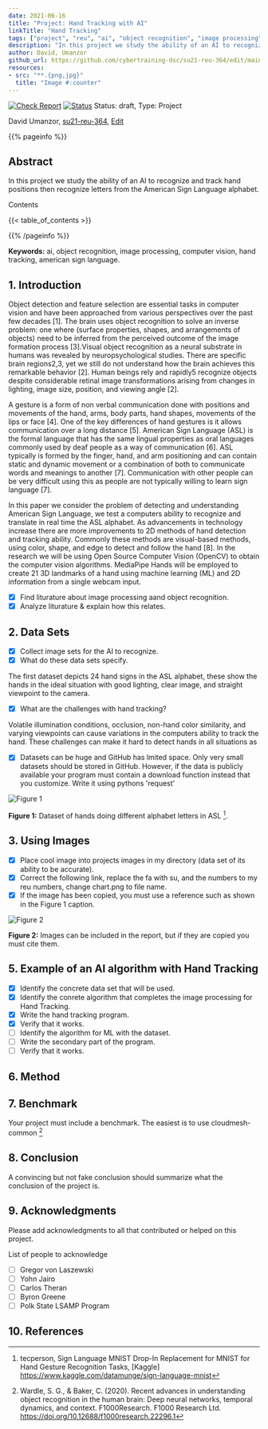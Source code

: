 ```yaml
---
date: 2021-06-16
title: "Project: Hand Tracking with AI"
linkTitle: "Hand Tracking"
tags: ["project", "reu", "ai", "object recognition", "image processing", "computer vision"]
description: "In this project we study the ability of an AI to recognize and track hand positions then recognize letters from the American Sign Language alphabet."
author: David, Umanzor
github_url: https://github.com/cybertraining-dsc/su21-reu-364/edit/main/project/index.md
resources:
- src: "**.{png,jpg}"
  title: "Image #:counter"
---
```


[![Check Report](https://github.com/cybertraining-dsc/su21-reu-364/workflows/Check%20Report/badge.svg)](https://github.com/cybertraining-dsc/su21-reu-364/actions)
[![Status](https://github.com/cybertraining-dsc/su21-reu-364/workflows/Status/badge.svg)](https://github.com/cybertraining-dsc/su21-reu-364/actions)
Status: draft, Type: Project


David Umanzor, [su21-reu-364](https://github.com/cybertraining-dsc/su21-reu-364), [Edit](https://github.com/cybertraining-dsc/su21-reu-364/blob/main/project/index.md)

{{% pageinfo %}}

## Abstract

In this project we study the ability of an AI to recognize and track hand positions then recognize letters from the American Sign Language alphabet.

Contents

{{< table_of_contents >}}

{{% /pageinfo %}}

**Keywords:** ai, object recognition, image processing, computer vision, hand tracking, american sign language. 

## 1. Introduction

Object detection and feature selection are essential tasks in computer vision and have been approached from various perspectives over the past few decades [1]. The brain uses object recognition to solve an inverse problem: one where (surface properties, shapes, and arrangements of objects) need to be inferred from the perceived outcome of the image formation process [3].Visual object recognition as a neural substrate in humans was revealed by neuropsychological studies. There are specific brain regions2,3, yet we still do not understand how the brain achieves this remarkable behavior [2]. Human beings rely and rapidly5 recognize objects despite considerable retinal image transformations arising from changes in lighting, image size, position, and viewing angle [2].

A gesture is a form of non verbal communication done with positions and movements of the hand, arms, body parts, hand shapes, movements of the lips or face [4]. One of the key differences of hand gestures is it allows communication over a long distance [5]. American Sign Language (ASL) is the formal language that has the same lingual properties as oral languages commonly used by deaf people as a way of communication [6]. ASL typically is formed by the finger, hand, and arm positioning and can contain static and dynamic movement or a combination of both to communicate words and meanings to another [7]. Communication with other people can be very difficult using this as people are not typically willing to learn sign language [7].

In this paper we consider the problem of detecting and understanding American Sign Language, we test a computers ability to recognize and translate in real time the ASL alphabet. As advancements in technology increase there are more improvements to 2D methods of hand detection and tracking ability. Commonly these methods are visual-based methods, using color, shape, and edge to detect and follow the hand [8]. In the research we will be using Open Source Computer Vision (OpenCV) to obtain the computer vision algorithms. MediaPipe Hands will be employed to create 21 3D landmarks of a hand using machine learning (ML) and 2D information from a single webcam input.

- [X] Find liturature about image processing aand object recognition.
- [X] Analyze liturature & explain how this relates.

## 2. Data Sets

- [X] Collect image sets for the AI to recognize.
- [X] What do these data sets specify.

The first dataset depicts 24 hand signs in the ASL alphabet, these show the hands in the ideal situation with good lighting, clear image, and straight viewpoint to the camera.

- [X] What are the challenges with hand tracking?

Volatile illumination conditions, occlusion, non-hand color similarity, and varying viewpoints can cause variations in the computers ability to track the hand. These challenges can make it hard to detect hands in all situations as

- [X] Datasets can be huge and GitHub has lmited space. Only very small datasets should be stored in GitHub. 
  However, if the data is publicly available your program must contain a download function instead that you customize. 
  Write it using pythons 'request'

![Figure 1](https://github.com/cybertraining-dsc/su21-reu-364/raw/main/project/images/amer_sign2.png)

**Figure 1:** Dataset of hands doing different alphabet letters in ASL [^5].

## 3. Using Images

- [X] Place cool image into projects images in my directory (data set of its ability to be accurate).
- [X] Correct the following link, replace the fa with su, and the numbers to my reu numbers, change chart.png to file name.
- [X] If the image has been copied, you must use a reference such as shown in the Figure 1 caption.

![Figure 2](https://github.com/cybertraining-dsc/su21-reu-364/raw/main/project/images/hand_tracking_test.png)

**Figure 2:** Images can be included in the report, but if they are copied you must cite them.

## 5. Example of an AI algorithm with Hand Tracking

- [X] Identify the concrete data set that will be used.
- [X] Identify the conrete algorithm that completes the image processing for Hand Tracking.
- [X] Write the hand tracking program.
- [X] Verify that it works.
- [ ] Identify the algorithm for ML with the dataset.
- [ ] Write the secondary part of the program.
- [ ] Verify that it works.

## 6. Method

## 7. Benchmark

Your project must include a benchmark. The easiest is to use cloudmesh-common [^2]

## 8. Conclusion

A convincing but not fake conclusion should summarize what the conclusion of the project is.

## 9. Acknowledgments

Please add acknowledgments to all that contributed or helped on this project.

List of people to acknowledge
- [ ] Gregor von Laszewski
- [ ] Yohn Jairo
- [ ] Carlos Theran
- [ ] Byron Greene
- [ ] Polk State LSAMP Program

## 10. References


[^1]: Pan, T.-Y., Zhang, C., Li, Y., Hu, H., Xuan, D., Changpinyo, S., Gong, B., &amp; Chao, W.-L. (2021, July 5). On Model Calibration for Long-Tailed Object Detection and Instance Segmentation. arXiv.org.
      https://arxiv.org/abs/2107.02170. 

[^2]: Wardle, S. G., & Baker, C. (2020). Recent advances in understanding object recognition in the human brain: Deep neural networks, temporal dynamics, and context. F1000Research. F1000 Research Ltd.
      <https://doi.org/10.12688/f1000research.22296.1>

[^3]: Wardle, S. G., & Baker, C. (2020). Recent advances in understanding object recognition in the human brain: Deep neural networks, temporal dynamics, and context. F1000Research. F1000 Research Ltd. 
      <https://doi.org/10.12688/f1000research.22296.1>

[^4]: Dabre, K., & Dholay, S. (2014). Machine learning model for sign language interpretation using webcam images. 2014 International Conference on Circuits, Systems, Communication and Information Technology Applications (CSCITA), 317-321.
      <https://ieeexplore.ieee.org/document/6839279>

[^5]: tecperson, Sign Language MNIST Drop-In Replacement for MNIST for Hand Gesture Recognition Tasks, [Kaggle] 
      <https://www.kaggle.com/datamunge/sign-language-mnist>

[^6]: U.S. Department of Health and Human Services. (n.d.). American Sign Language. National Institute of Deafness and Other Communication Disorders.
      <https://www.nidcd.nih.gov/health/american-sign-language>

[^7]: A. Rahagiyanto, A. Basuki, R. Sigit, A. Anwar and M. Zikky, "Hand Gesture Classification for Sign Language Using Artificial Neural Network," 2017 21st International Computer Science and Engineering Conference (ICSEC), 2017, pp. 1-5, 
      <doi: 10.1109/ICSEC.2017.8443898>

[^8]: Jiayi Wang, Franziska Mueller, Florian Bernard, Suzanne Sorli, Oleksandr Sotnychenko, Neng Qian, Miguel A. Otaduy, Dan Casas, and Christian Theobalt. 2020. RGB2Hands: real-time tracking of 3D hand interactions from monocular RGB video. ACM Trans. Graph. 39, 6, Article 218 (December 2020), 16 pages.
      <https://doi.org/10.1145/3414685.3417852>

[^9]: 

